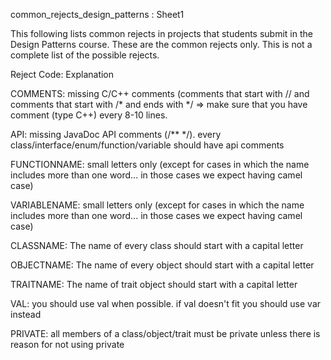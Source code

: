 common_rejects_design_patterns : Sheet1

This following lists common rejects in projects that students submit in
the Design Patterns course. These are the common rejects only. This is
not a complete list of the possible rejects.

Reject Code: Explanation

COMMENTS:  missing C/C++ comments (comments that start with // and
comments that start with /\* and ends with \*/ =\> make sure that you
have comment (type C++) every 8-10 lines.

API: missing JavaDoc API comments (/\*\* \*/). every
class/interface/enum/function/variable should have api comments

FUNCTIONNAME: small letters only (except for cases in which the name
includes more than one word... in those cases we expect having camel
case)

VARIABLENAME: small letters only (except for cases in which the name
includes more than one word... in those cases we expect having camel
case)

CLASSNAME: The name of every class should start with a capital letter

OBJECTNAME: The name of every object should start with a capital letter

TRAITNAME: The name of trait object should start with a capital letter

VAL: you should use val when possible. if val doesn't fit you should use
var instead

PRIVATE: all members of a class/object/trait must be private
unless there is reason for not using private
